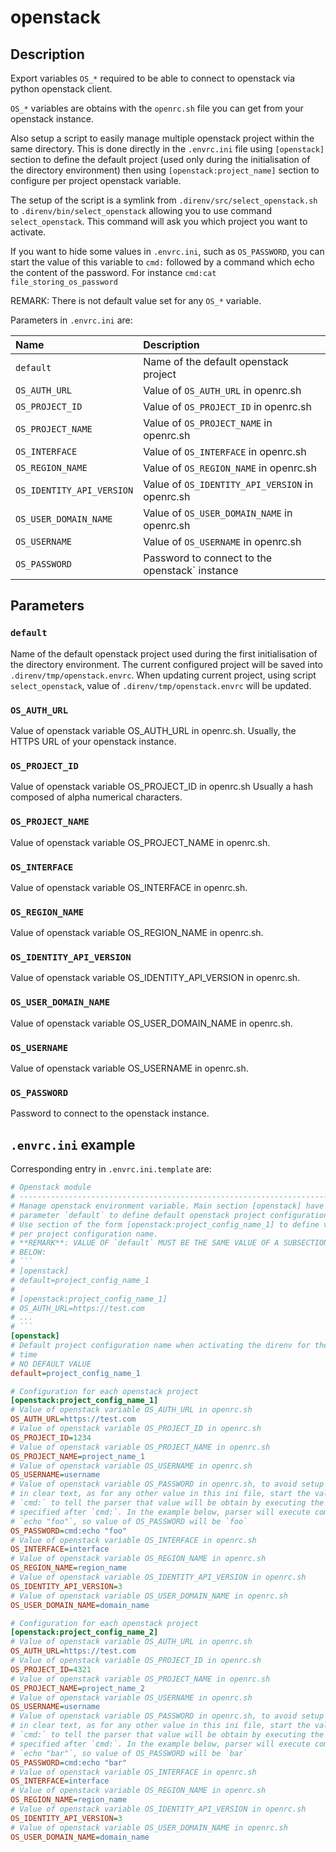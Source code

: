# openstack


## Description
Export variables `OS_*` required to be able to connect to openstack via
python openstack client.

`OS_*` variables are obtains with the `openrc.sh` file you can get from your
openstack instance.

Also setup a script to easily manage multiple openstack project within the
same directory. This is done directly in the `.envrc.ini` file using
`[openstack]` section to define the default project (used only during the
initialisation of the directory environment) then using
`[openstack:project_name]` section to configure per project openstack
variable.

The setup of the script is a symlink from `.direnv/src/select_openstack.sh`
to `.direnv/bin/select_openstack` allowing you to use command
`select_openstack`. This command will ask you which project you want to
activate.

If you want to hide some values in `.envrc.ini`, such as `OS_PASSWORD`, you
can start the value of this variable to `cmd:` followed by a command which
echo the content of the password. For instance `cmd:cat file_storing_os_password`

REMARK: There is not default value set for any `OS_*` variable.

Parameters in `.envrc.ini` are:

| Name                       | Description                                     |
| :------------------------- | :---------------------------------------------- |
| `default`                  | Name of the default openstack project           |
| `OS_AUTH_URL`              | Value of `OS_AUTH_URL` in openrc.sh             |
| `OS_PROJECT_ID`            | Value of `OS_PROJECT_ID` in openrc.sh           |
| `OS_PROJECT_NAME`          | Value of `OS_PROJECT_NAME` in openrc.sh         |
| `OS_INTERFACE`             | Value of `OS_INTERFACE` in openrc.sh            |
| `OS_REGION_NAME`           | Value of `OS_REGION_NAME` in openrc.sh          |
| `OS_IDENTITY_API_VERSION`  | Value of `OS_IDENTITY_API_VERSION` in openrc.sh |
| `OS_USER_DOMAIN_NAME`      | Value of `OS_USER_DOMAIN_NAME` in openrc.sh     |
| `OS_USERNAME`              | Value of `OS_USERNAME` in openrc.sh             |
| `OS_PASSWORD`              | Password to connect to the openstack` instance  |

## Parameters

###  `default`

Name of the default openstack project used during the first initialisation
of the directory environment. The current configured project will be saved
into `.direnv/tmp/openstack.envrc`. When updating current project, using
script `select_openstack`, value of `.direnv/tmp/openstack.envrc` will be
updated.

### `OS_AUTH_URL`

Value of openstack variable OS_AUTH_URL in openrc.sh. Usually, the HTTPS URL
of your openstack instance.

### `OS_PROJECT_ID`

Value of openstack variable OS_PROJECT_ID in openrc.sh Usually a hash
composed of alpha numerical characters.

### `OS_PROJECT_NAME`

Value of openstack variable OS_PROJECT_NAME in openrc.sh.

### `OS_INTERFACE`

Value of openstack variable OS_INTERFACE in openrc.sh.

### `OS_REGION_NAME`

Value of openstack variable OS_REGION_NAME in openrc.sh.

### `OS_IDENTITY_API_VERSION`

Value of openstack variable OS_IDENTITY_API_VERSION in openrc.sh.

### `OS_USER_DOMAIN_NAME`

Value of openstack variable OS_USER_DOMAIN_NAME in openrc.sh.

### `OS_USERNAME`

Value of openstack variable OS_USERNAME in openrc.sh.

### `OS_PASSWORD`

Password to connect to the openstack instance.

## `.envrc.ini` example

Corresponding entry in `.envrc.ini.template` are:

```ini
# Openstack module
# ------------------------------------------------------------------------------
# Manage openstack environment variable. Main section [openstack] have only one
# parameter `default` to define default openstack project configuration name.
# Use section of the form [openstack:project_config_name_1] to define variable
# per project configuration name.
# **REMARK**: VALUE OF `default` MUST BE THE SAME VALUE OF A SUBSECTION AS SHOWN
# BELOW:
# ```
# [openstack]
# default=project_config_name_1
#
# [openstack:project_config_name_1]
# OS_AUTH_URL=https://test.com
# ...
# ```
[openstack]
# Default project configuration name when activating the direnv for the first
# time
# NO DEFAULT VALUE
default=project_config_name_1

# Configuration for each openstack project
[openstack:project_config_name_1]
# Value of openstack variable OS_AUTH_URL in openrc.sh
OS_AUTH_URL=https://test.com
# Value of openstack variable OS_PROJECT_ID in openrc.sh
OS_PROJECT_ID=1234
# Value of openstack variable OS_PROJECT_NAME in openrc.sh
OS_PROJECT_NAME=project_name_1
# Value of openstack variable OS_USERNAME in openrc.sh
OS_USERNAME=username
# Value of openstack variable OS_PASSWORD in openrc.sh, to avoid setup a value
# in clear text, as for any other value in this ini file, start the value with
# `cmd:` to tell the parser that value will be obtain by executing the command
# specified after `¢md:`. In the example below, parser will execute command
# `echo "foo"`, so value of OS_PASSWORD will be `foo`
OS_PASSWORD=cmd:echo "foo"
# Value of openstack variable OS_INTERFACE in openrc.sh
OS_INTERFACE=interface
# Value of openstack variable OS_REGION_NAME in openrc.sh
OS_REGION_NAME=region_name
# Value of openstack variable OS_IDENTITY_API_VERSION in openrc.sh
OS_IDENTITY_API_VERSION=3
# Value of openstack variable OS_USER_DOMAIN_NAME in openrc.sh
OS_USER_DOMAIN_NAME=domain_name

# Configuration for each openstack project
[openstack:project_config_name_2]
# Value of openstack variable OS_AUTH_URL in openrc.sh
OS_AUTH_URL=https://test.com
# Value of openstack variable OS_PROJECT_ID in openrc.sh
OS_PROJECT_ID=4321
# Value of openstack variable OS_PROJECT_NAME in openrc.sh
OS_PROJECT_NAME=project_name_2
# Value of openstack variable OS_USERNAME in openrc.sh
OS_USERNAME=username
# Value of openstack variable OS_PASSWORD in openrc.sh, to avoid setup a value
# in clear text, as for any other value in this ini file, start the value with
# `cmd:` to tell the parser that value will be obtain by executing the command
# specified after `¢md:`. In the example below, parser will execute command
# `echo "bar"`, so value of OS_PASSWORD will be `bar`
OS_PASSWORD=cmd:echo "bar"
# Value of openstack variable OS_INTERFACE in openrc.sh
OS_INTERFACE=interface
# Value of openstack variable OS_REGION_NAME in openrc.sh
OS_REGION_NAME=region_name
# Value of openstack variable OS_IDENTITY_API_VERSION in openrc.sh
OS_IDENTITY_API_VERSION=3
# Value of openstack variable OS_USER_DOMAIN_NAME in openrc.sh
OS_USER_DOMAIN_NAME=domain_name
```
